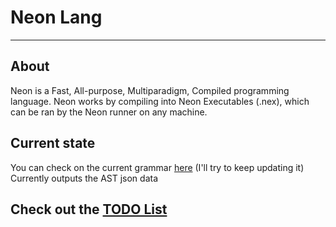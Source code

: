 # Neon Lang
---

## About
Neon is a Fast, All-purpose, Multiparadigm, Compiled programming language. 
Neon works by compiling into Neon Executables (.nex), which can be ran by the Neon runner on any machine.

## Current state
You can check on the current grammar [here](syntax/current.syn) (I'll try to keep updating it) \
Currently outputs the AST json data

## Check out the [TODO List](TODO.md)
